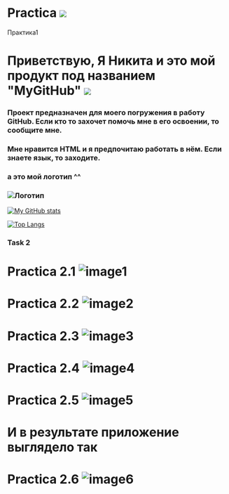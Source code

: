 # Practica ![](https://img.icons8.com/color-glass/256/github-2.png)
Практика1
# Приветствую, Я Никита и это мой продукт под названием "MyGitHub" ![](https://emojigraph.org/media/apple/flexed-biceps_1f4aa.png)   
### Проект предназначен для моего погружения в работу GitHub. Если кто то захочет помочь мне в его освоении, то сообщите мне.
### Мне нравится HTML и я предпочитаю работать в нём. Если знаете язык, то заходите.
### 

### а это мой логотип ^^
### ![Логотип](https://octodex.github.com/images/orderedlistocat.png "Логотип GitHub")
[![My GitHub stats](https://github-readme-stats.vercel.app/api?username=Nek271&theme=synthwave)](https://github.com/Nek271/github-readme-stats)

[![Top Langs](https://github-readme-stats.vercel.app/api/top-langs/?username=Nek271)](https://github.com/Nek271/github-readme-stats)

### Task 2
# Practica 2.1 ![image1](https://user-images.githubusercontent.com/130033874/231098391-d667e62c-ff32-4fe7-a89d-bb2cd173549a.png)
# Practica 2.2 ![image2](https://user-images.githubusercontent.com/130033874/231098464-2d433463-0455-4607-976c-0b09c81d2b61.png)
# Practica 2.3 ![image3](https://user-images.githubusercontent.com/130033874/231098566-fa71d775-a008-4b41-b846-435a045eb4e4.png)
# Practica 2.4 ![image4](https://user-images.githubusercontent.com/130033874/231099009-876c48ea-e075-4cab-8310-59960f2bf032.png)
# Practica 2.5 ![image5](https://user-images.githubusercontent.com/130033874/231099126-3589081a-b96e-4e7f-aec2-5b8451efe42f.png)
# И в результате приложение выглядело так
# Practica 2.6 ![image6](https://user-images.githubusercontent.com/130033874/231101792-d9abd121-2b87-43e7-8803-51d675312c77.png)
